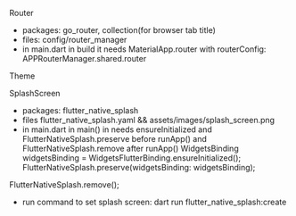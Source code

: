 Router
- packages: go_router, collection(for browser tab title)
- files: config/router_manager
- in main.dart in build it needs MaterialApp.router with routerConfig: APPRouterManager.shared.router

Theme

SplashScreen
- packages: flutter_native_splash
- files flutter_native_splash.yaml && assets/images/splash_screen.png
- in main.dart in main() in needs ensureInitialized and FlutterNativeSplash.preserve before runApp() and FlutterNativeSplash.remove after runApp()
WidgetsBinding widgetsBinding = WidgetsFlutterBinding.ensureInitialized();
FlutterNativeSplash.preserve(widgetsBinding: widgetsBinding);

FlutterNativeSplash.remove();
- run command to set splash screen: dart run flutter_native_splash:create